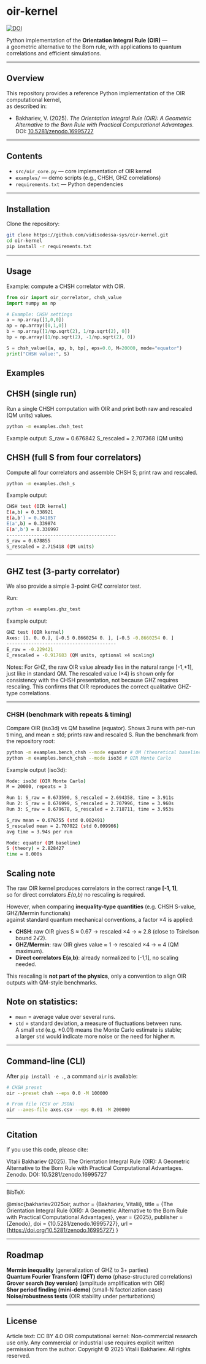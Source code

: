 # oir-kernel

[![DOI](https://zenodo.org/badge/DOI/10.5281/zenodo.16995727.svg)](https://doi.org/10.5281/zenodo.16995727)

Python implementation of the **Orientation Integral Rule (OIR)** —  
a geometric alternative to the Born rule, with applications to quantum correlations and efficient simulations.

---

## Overview
This repository provides a reference Python implementation of the OIR computational kernel,  
as described in:

- Bakhariev, V. (2025). *The Orientation Integral Rule (OIR): A Geometric Alternative to the Born Rule with Practical Computational Advantages*.  
  DOI: [10.5281/zenodo.16995727](https://doi.org/10.5281/zenodo.16995727)

---

## Contents
- `src/oir_core.py` — core implementation of OIR kernel  
- `examples/` — demo scripts (e.g., CHSH, GHZ correlations)  
- `requirements.txt` — Python dependencies

---

## Installation
Clone the repository:
```bash
git clone https://github.com/vidisodessa-sys/oir-kernel.git
cd oir-kernel
pip install -r requirements.txt
```
---
## Usage

Example: compute a CHSH correlator with OIR.

```python
from oir import oir_correlator, chsh_value
import numpy as np

# Example: CHSH settings
a = np.array([1,0,0])
ap = np.array([0,1,0])
b = np.array([1/np.sqrt(2), 1/np.sqrt(2), 0])
bp = np.array([1/np.sqrt(2), -1/np.sqrt(2), 0])

S = chsh_value([a, ap, b, bp], eps=0.0, M=20000, mode="equator")
print("CHSH value:", S)
```
## Examples

## CHSH (single run)
Run a single CHSH computation with OIR and print both raw and rescaled (QM units) values.

```bash
python -m examples.chsh_test
```
Example output:
S_raw = 0.676842
S_rescaled = 2.707368 (QM units)

## CHSH (full S from four correlators)
Compute all four correlators and assemble CHSH S; print raw and rescaled.
```bash
python -m examples.chsh_s
```
Example output:
```bash
CHSH test (OIR kernel)
E(a,b) = 0.338921
E(a,b') = 0.341057
E(a',b) = 0.339874
E(a',b') = 0.336997
----------------------------------------
S_raw = 0.678855
S_rescaled = 2.715418 (QM units)
```

---
## GHZ test (3-party correlator)
We also provide a simple 3-point GHZ correlator test.

Run:
```bash
python -m examples.ghz_test
```
Example output:
```bash
GHZ test (OIR kernel)
Axes: [1. 0. 0.], [-0.5 0.8660254 0. ], [-0.5 -0.8660254 0. ]
----------------------------------------
E_raw = -0.229421
E_rescaled = -0.917683 (QM units, optional ×4 scaling)
```

Notes:
For GHZ, the raw OIR value already lies in the natural range [-1,+1], just like in standard QM.
The rescaled value (×4) is shown only for consistency with the CHSH presentation, not because GHZ requires rescaling.
This confirms that OIR reproduces the correct qualitative GHZ-type correlations.

---
### CHSH (benchmark with repeats & timing)
Compare OIR (iso3d) vs QM baseline (equator). Shows 3 runs with per-run timing, and mean ± std; prints raw and rescaled S.
Run the benchmark from the repository root:

```bash
python -m examples.bench_chsh --mode equator # QM (theoretical baseline)
python -m examples.bench_chsh --mode iso3d # OIR Monte Carlo
```
Example output (iso3d):
```bash
Mode: iso3d (OIR Monte Carlo)
M = 20000, repeats = 3

Run 1: S_raw = 0.673590, S_rescaled = 2.694358, time = 3.911s  
Run 2: S_raw = 0.676999, S_rescaled = 2.707996, time = 3.960s  
Run 3: S_raw = 0.679678, S_rescaled = 2.718711, time = 3.953s  

S_raw mean = 0.676755 (std 0.002491)  
S_rescaled mean = 2.707022 (std 0.009966)  
avg time ≈ 3.94s per run

Mode: equator (QM baseline)
S (theory) = 2.828427  
time = 0.000s
```

## Scaling note

The raw OIR kernel produces correlators in the correct range **[-1, 1]**,  
so for direct correlators *E(a,b)* no rescaling is required.

However, when comparing **inequality-type quantities** (e.g. CHSH S-value, GHZ/Mermin functionals)  
against standard quantum mechanical conventions, a factor ×4 is applied:

- **CHSH**: raw OIR gives S ≈ 0.67 → rescaled ×4 → ≈ 2.8 (close to Tsirelson bound 2√2).  
- **GHZ/Mermin**: raw OIR gives value ≈ 1 → rescaled ×4 → ≈ 4 (QM maximum).  
- **Direct correlators E(a,b)**: already normalized to [-1,1], no scaling needed.

This rescaling is **not part of the physics**, only a convention to align OIR outputs with QM-style benchmarks.

## Note on statistics:
- `mean` = average value over several runs.  
- `std` = standard deviation, a measure of fluctuations between runs.  
  A small `std` (e.g. ±0.01) means the Monte Carlo estimate is stable;  
  a larger `std` would indicate more noise or the need for higher `M`.

---

## Command-line (CLI)
After `pip install -e .`, a command `oir` is available:

```bash
# CHSH preset
oir --preset chsh --eps 0.0 -M 100000

# From file (CSV or JSON)
oir --axes-file axes.csv --eps 0.01 -M 200000
```
---

## Citation
If you use this code, please cite:

Vitalii Bakhariev (2025).
The Orientation Integral Rule (OIR): A Geometric Alternative to the Born Rule with Practical Computational Advantages.
Zenodo. DOI: 10.5281/zenodo.16995727

---

BibTeX:

@misc{bakhariev2025oir,
  author       = {Bakhariev, Vitalii},
  title        = {The Orientation Integral Rule (OIR): 
                  A Geometric Alternative to the Born Rule with Practical Computational Advantages},
  year         = {2025},
  publisher    = {Zenodo},
  doi          = {10.5281/zenodo.16995727},
  url          = {https://doi.org/10.5281/zenodo.16995727}
}

---

## Roadmap
**Mermin inequality** (generalization of GHZ to 3+ parties)  
**Quantum Fourier Transform (QFT) demo** (phase-structured correlations)  
**Grover search (toy version)** (amplitude amplification with OIR)  
**Shor period finding (mini-demo)** (small-N factorization case)  
**Noise/robustness tests** (OIR stability under perturbations)  
  
---

## License
Article text: CC BY 4.0
OIR computational kernel: Non-commercial research use only.
Any commercial or industrial use requires explicit written permission from the author.
Copyright © 2025 Vitalii Bakhariev. All rights reserved.
